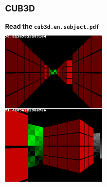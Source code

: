 # CUB3D

## Read the `cub3d.en.subject.pdf`

![alt text](png_readme/raycasttexture1.png "Описание будет тут")​
![alt text](png_readme/raycasttexture3.png "Описание будет тут")​